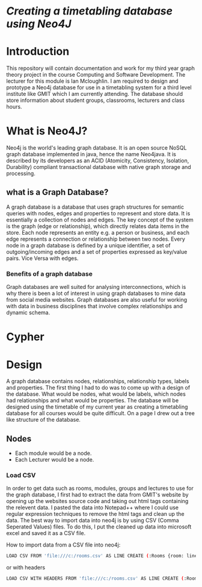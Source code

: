# *Creating a timetabling database using Neo4J*

# Introduction
This repository will contain documentation and work for my third year graph theory project in the course Computing and Software Development. The lecturer for this module is Ian Mcloughlin. I am required to design and prototype a Neo4j database for use in a timetabling system for a third level institute like GMIT which I am currently attending. The database should store information about student groups, classrooms, lecturers and class hours. 

# What is Neo4J?
Neo4j is the world's leading graph database. It is an open source NoSQL graph database implemented in java, hence the name Neo4java. It is described by its developers as an ACID (Atomicity, Consistency, Isolation, Durability) compliant transactional database with native graph storage and processing.

## what is a Graph Database?
A graph database is a database that uses graph structures for semantic queries with nodes, edges and properties to represent and store data. It is essentially a collection of nodes and edges. The key concept of the system is the graph (edge or relationship), which directly relates data items in the store. Each node represents an entity e.g. a person or business, and each edge represents a connection or relationship between two nodes. Every node in a graph database is defined by a unique identifier, a set of outgoing/incoming edges and a set of properties expressed as key/value pairs. Vice Versa with edges. 
### Benefits of a graph database
Graph databases are well suited for analysing interconnections, which is why there is been a lot of interest in using graph databases to mine data from social media websites. Graph databases are also useful for working with data in business disciplines that involve complex relationships and dynamic schema.

# Cypher

# Design
A graph database contains nodes, relationships, relationship types, labels and properties. The first thing I had to do was to come up with a design of the database. What would be nodes, what would be labels, which nodes had relationships and what would be properties. The database will be designed using the timetable of my current year as creating a timetabling database for all courses would be quite difficult. On a page I drew out a tree like structure of the database.

## Nodes
- Each module would be a node.
- Each Lecturer would be a node.

### Load CSV
In order to get data such as rooms, modules, groups and lectures to use for the graph database, I first had to extract the data from GMIT's website by opening up the websites source code and taking out html tags containing the relevent data. I pasted the data into Notepad++ where I could use regular expression techniques to remove the html tags and clean up the data. The best way to import data into neo4j is by using CSV (Comma Seperated Values) files. To do this, I put the cleaned up data into microsoft excel and saved it as a CSV file. 

How to import data from a CSV file into neo4j:
```sh
LOAD CSV FROM 'file:///c:/rooms.csv' AS LINE CREATE (:Rooms {room: line.room})
```
or with headers
```sh
LOAD CSV WITH HEADERS FROM 'file:///c:/rooms.csv' AS LINE CREATE (:Rooms {room: line.room})
```